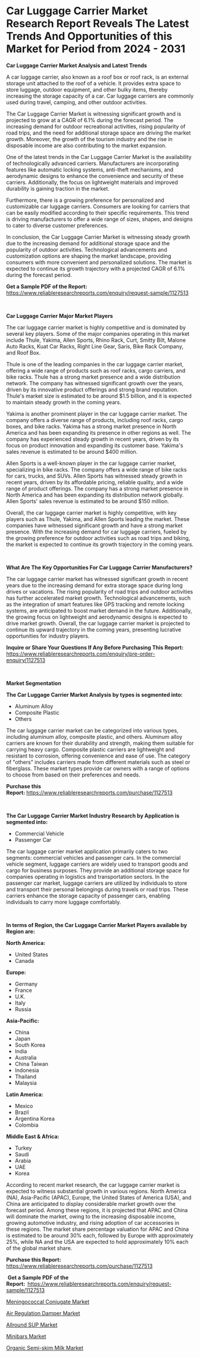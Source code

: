 <p><h1>Car Luggage Carrier Market Research Report Reveals The Latest Trends And Opportunities of this Market for Period from 2024 - 2031</h1></p><p><strong>Car Luggage Carrier Market Analysis and Latest Trends</strong></p>
<p><p>A car luggage carrier, also known as a roof box or roof rack, is an external storage unit attached to the roof of a vehicle. It provides extra space to store luggage, outdoor equipment, and other bulky items, thereby increasing the storage capacity of a car. Car luggage carriers are commonly used during travel, camping, and other outdoor activities.</p><p>The Car Luggage Carrier Market is witnessing significant growth and is projected to grow at a CAGR of 6.1% during the forecast period. The increasing demand for outdoor recreational activities, rising popularity of road trips, and the need for additional storage space are driving the market growth. Moreover, the growth of the tourism industry and the rise in disposable income are also contributing to the market expansion.</p><p>One of the latest trends in the Car Luggage Carrier Market is the availability of technologically advanced carriers. Manufacturers are incorporating features like automatic locking systems, anti-theft mechanisms, and aerodynamic designs to enhance the convenience and security of these carriers. Additionally, the focus on lightweight materials and improved durability is gaining traction in the market.</p><p>Furthermore, there is a growing preference for personalized and customizable car luggage carriers. Consumers are looking for carriers that can be easily modified according to their specific requirements. This trend is driving manufacturers to offer a wide range of sizes, shapes, and designs to cater to diverse customer preferences.</p><p>In conclusion, the Car Luggage Carrier Market is witnessing steady growth due to the increasing demand for additional storage space and the popularity of outdoor activities. Technological advancements and customization options are shaping the market landscape, providing consumers with more convenient and personalized solutions. The market is expected to continue its growth trajectory with a projected CAGR of 6.1% during the forecast period.</p></p>
<p><strong>Get a Sample PDF of the Report:&nbsp;</strong> <a href="https://www.reliableresearchreports.com/enquiry/request-sample/1127513">https://www.reliableresearchreports.com/enquiry/request-sample/1127513</a></p>
<p>&nbsp;</p>
<p><strong>Car Luggage Carrier Major Market Players</strong></p>
<p><p>The car luggage carrier market is highly competitive and is dominated by several key players. Some of the major companies operating in this market include Thule, Yakima, Allen Sports, Rhino Rack, Curt, Smitty Bilt, Malone Auto Racks, Kuat Car Racks, Right Line Gear, Saris, Bike Rack Company, and Roof Box.</p><p>Thule is one of the leading companies in the car luggage carrier market, offering a wide range of products such as roof racks, cargo carriers, and bike racks. Thule has a strong market presence and a wide distribution network. The company has witnessed significant growth over the years, driven by its innovative product offerings and strong brand reputation. Thule's market size is estimated to be around $1.5 billion, and it is expected to maintain steady growth in the coming years.</p><p>Yakima is another prominent player in the car luggage carrier market. The company offers a diverse range of products, including roof racks, cargo boxes, and bike racks. Yakima has a strong market presence in North America and has been expanding its presence in other regions as well. The company has experienced steady growth in recent years, driven by its focus on product innovation and expanding its customer base. Yakima's sales revenue is estimated to be around $400 million.</p><p>Allen Sports is a well-known player in the car luggage carrier market, specializing in bike racks. The company offers a wide range of bike racks for cars, trucks, and SUVs. Allen Sports has witnessed steady growth in recent years, driven by its affordable pricing, reliable quality, and a wide range of product offerings. The company has a strong market presence in North America and has been expanding its distribution network globally. Allen Sports' sales revenue is estimated to be around $150 million.</p><p>Overall, the car luggage carrier market is highly competitive, with key players such as Thule, Yakima, and Allen Sports leading the market. These companies have witnessed significant growth and have a strong market presence. With the increasing demand for car luggage carriers, fueled by the growing preference for outdoor activities such as road trips and biking, the market is expected to continue its growth trajectory in the coming years.</p></p>
<p>&nbsp;</p>
<p><strong>What Are The Key Opportunities For Car Luggage Carrier Manufacturers?</strong></p>
<p><p>The car luggage carrier market has witnessed significant growth in recent years due to the increasing demand for extra storage space during long drives or vacations. The rising popularity of road trips and outdoor activities has further accelerated market growth. Technological advancements, such as the integration of smart features like GPS tracking and remote locking systems, are anticipated to boost market demand in the future. Additionally, the growing focus on lightweight and aerodynamic designs is expected to drive market growth. Overall, the car luggage carrier market is projected to continue its upward trajectory in the coming years, presenting lucrative opportunities for industry players.</p></p>
<p><strong>Inquire or Share Your Questions If Any Before Purchasing This Report:</strong> <a href="https://www.reliableresearchreports.com/enquiry/pre-order-enquiry/1127513">https://www.reliableresearchreports.com/enquiry/pre-order-enquiry/1127513</a></p>
<p>&nbsp;</p>
<p><strong>Market Segmentation</strong></p>
<p><strong>The Car Luggage Carrier Market Analysis by types is segmented into:</strong></p>
<p><ul><li>Aluminum Alloy</li><li>Composite Plastic</li><li>Others</li></ul></p>
<p><p>The car luggage carrier market can be categorized into various types, including aluminum alloy, composite plastic, and others. Aluminum alloy carriers are known for their durability and strength, making them suitable for carrying heavy cargo. Composite plastic carriers are lightweight and resistant to corrosion, offering convenience and ease of use. The category of "others" includes carriers made from different materials such as steel or fiberglass. These market types provide car owners with a range of options to choose from based on their preferences and needs.</p></p>
<p><strong>Purchase this Report:&nbsp;</strong><a href="https://www.reliableresearchreports.com/purchase/1127513">https://www.reliableresearchreports.com/purchase/1127513</a></p>
<p>&nbsp;</p>
<p><strong>The Car Luggage Carrier Market Industry Research by Application is segmented into:</strong></p>
<p><ul><li>Commercial Vehicle</li><li>Passenger Car</li></ul></p>
<p><p>The car luggage carrier market application primarily caters to two segments: commercial vehicles and passenger cars. In the commercial vehicle segment, luggage carriers are widely used to transport goods and cargo for business purposes. They provide an additional storage space for companies operating in logistics and transportation sectors. In the passenger car market, luggage carriers are utilized by individuals to store and transport their personal belongings during travels or road trips. These carriers enhance the storage capacity of passenger cars, enabling individuals to carry more luggage comfortably.</p></p>
<p>&nbsp;</p>
<p><strong>In terms of Region, the Car Luggage Carrier Market Players available by Region are:</strong></p>
<p>
    <p> <strong> North America: </strong>
        <ul>
            <li>United States</li>
            <li>Canada</li>
        </ul>
        </p> 
    <p> <strong> Europe: </strong>
        <ul>
            <li>Germany</li>
            <li>France</li>
            <li>U.K.</li>
            <li>Italy</li>
            <li>Russia</li>
        </ul>
        </p> 
    <p> <strong> Asia-Pacific: </strong>
        <ul>
            <li>China</li>
            <li>Japan</li>
            <li>South Korea</li>
            <li>India</li>
            <li>Australia</li>
            <li>China Taiwan</li>
            <li>Indonesia</li>
            <li>Thailand</li>
            <li>Malaysia</li>
        </ul>
        </p> 
    <p> <strong> Latin America: </strong>
        <ul>
            <li>Mexico</li>
            <li>Brazil</li>
            <li>Argentina Korea</li>
            <li>Colombia</li>
        </ul>
        </p> 
    <p> <strong> Middle East & Africa: </strong>
        <ul>
            <li>Turkey</li>
            <li>Saudi</li>
            <li>Arabia</li>
            <li>UAE</li>
            <li>Korea</li>
        </ul>
    </p>
    </p>
<p><p>According to recent market research, the car luggage carrier market is expected to witness substantial growth in various regions. North America (NA), Asia-Pacific (APAC), Europe, the United States of America (USA), and China are anticipated to display considerable market growth over the forecast period. Among these regions, it is projected that APAC and China will dominate the market, owing to the increasing disposable income, growing automotive industry, and rising adoption of car accessories in these regions. The market share percentage valuation for APAC and China is estimated to be around 30% each, followed by Europe with approximately 25%, while NA and the USA are expected to hold approximately 10% each of the global market share.</p></p>
<p><strong>Purchase this Report: </strong><a href="https://www.reliableresearchreports.com/purchase/1127513">https://www.reliableresearchreports.com/purchase/1127513</a></p>
<p>&nbsp;<strong>Get a Sample PDF of the Report:&nbsp;&nbsp;</strong><a href="https://www.reliableresearchreports.com/enquiry/request-sample/1127513">https://www.reliableresearchreports.com/enquiry/request-sample/1127513</a></p>
<p><strong></strong></p>
<p><p><a href="https://github.com/rahu1505/Market-Research-Report-List-2/blob/main/meningococcal-conjugate-market.md">Meningococcal Conjugate Market</a></p><p><a href="https://www.linkedin.com/pulse/air-regulation-damper-market-goal-estimating-size-future-iefke?trackingId=wT0hp%2FYDTEaOwbC5JDTnnA%3D%3D">Air Regulation Damper Market</a></p><p><a href="https://www.linkedin.com/pulse/allround-sup-market-size-growth-outlook-from-2024-2031-projecting-iqb7e?trackingId=7G2mblLpTKiuNXLMxL47aQ%3D%3D">Allround SUP Market</a></p><p><a href="https://github.com/rahu1506/Market-Research-Report-List-2/blob/main/minibars-market.md">Minibars Market</a></p><p><a href="https://medium.com/@juleshahn3456/organic-semi-skim-milk-market-size-market-outlook-and-market-forecast-2024-to-2031-2bbf2ecc2918">Organic Semi-skim Milk Market</a></p></p>